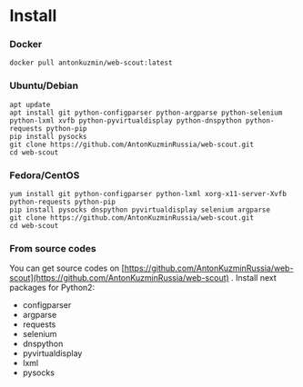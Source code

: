 # Install

### Docker

```text
docker pull antonkuzmin/web-scout:latest
```

### Ubuntu/Debian

```text
apt update
apt install git python-configparser python-argparse python-selenium python-lxml xvfb python-pyvirtualdisplay python-dnspython python-requests python-pip
pip install pysocks
git clone https://github.com/AntonKuzminRussia/web-scout.git 
cd web-scout
```

### Fedora/CentOS

```text
yum install git python-configparser python-lxml xorg-x11-server-Xvfb python-requests python-pip 
pip install pysocks dnspython pyvirtualdisplay selenium argparse
git clone https://github.com/AntonKuzminRussia/web-scout.git 
cd web-scout
```

### From source codes

You can get source codes on [https://github.com/AntonKuzminRussia/web-scout](https://github.com/AntonKuzminRussia/web-scout) . Install next packages for Python2: 

* configparser 
* argparse 
* requests 
* selenium 
* dnspython 
* pyvirtualdisplay 
* lxml
* pysocks





